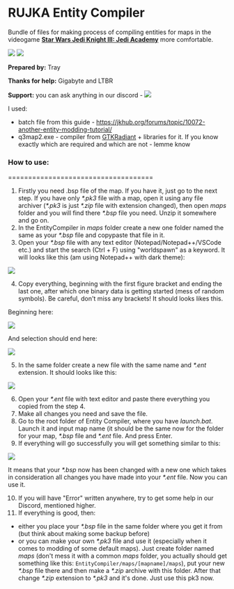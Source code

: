 # RUJKA Entity Compiler
Bundle of files for making process of compiling entities for maps in the videogame [**Star Wars Jedi Knight III: Jedi Academy**](https://en.wikipedia.org/wiki/Star_Wars_Jedi_Knight:_Jedi_Academy) more comfortable.

<a href="/%D0%9F%D1%80%D0%BE%D1%87%D1%82%D0%B8%20%D0%BC%D0%B5%D0%BD%D1%8F.md"><img src="https://img.shields.io/badge/Russian-blue.svg" /></a>
<a href="/README.md"><img src="https://img.shields.io/badge/English-blue.svg" /></a>

**Prepared by:** Tray

**Thanks for help:** Gigabyte and LTBR

**Support:** you can ask anything in our discord - 
<a href="https://discord.gg/cHBtdTh"><img src="https://img.shields.io/badge/discord-join-7289DA.svg?logo=discord&longCache=true&style=flat" /></a>

I used:
* batch file from this guide - https://jkhub.org/forums/topic/10072-another-entity-modding-tutorial/
* q3map2.exe - compiler from [GTKRadiant](https://github.com/id-Software/GtkRadiant) + libraries for it. If you know exactly which are required and which are not - lemme know

### How to use:
====================================
1. Firstly you need .bsp file of the map. If you have it, just go to the next step. If you have only *\*.pk3* file with a map, open it using any file archiver (*\*.pk3* is just *\*.zip* file with extension changed), then open *maps* folder and you will find there *\*.bsp* file you need. Unzip it somewhere and go on.
2. In the EntityCompiler in *maps* folder create a new one folder named the same as your *\*.bsp* file and copypaste that file in it.
3. Open your *\*.bsp* file with any text editor (Notepad/Notepad++/VSCode etc.) and start the search (Ctrl + F) using "worldspawn" as a keyword. It will looks like this (am using Notepad++ with dark theme):

![](https://i.imgur.com/q2dJ1bG.png)

4. Copy everything, beginning with the first figure bracket and ending the last one, after which one binary data is getting started (mess of random symbols). Be careful, don't miss any brackets! It should looks likes this.

Beginning here:

![](https://i.imgur.com/q2dJ1bG.png)

And selection should end here:

![](https://i.imgur.com/gcF9Mf7.png)

5. In the same folder create a new file with the same name and *\*.ent* extension. It should looks like this:

![](https://i.imgur.com/jFsyUaO.png)

6. Open your *\*.ent* file with text editor and paste there everything you copied from the step 4.
7. Make all changes you need and save the file.
8. Go to the root folder of Entity Compiler, where you have *launch.bat*. Launch it and input map name (it should be the same now for the folder for your map, *\*.bsp* file and *\*.ent* file. And press Enter.
9. If everything will go successfully you will get something similar to this:

![](https://i.imgur.com/1uVYmoJ.png)

It means that your *\*.bsp* now has been changed with a new one which takes in consideration all changes you have made into your *\*.ent* file. Now you can use it.

10. If you will have "Error" written anywhere, try to get some help in our Discord, mentioned higher.
11. If everything is good, then:
* either you place your *\*.bsp* file in the same folder where you get it from (but think about making some backup before)
* or you can make your own *\*.pk3* file and use it (especially when it comes to modding of some default maps). Just create folder named *maps* (don't mess it with a common *maps* folder, you actually should get something like this: `EntityCompiler/maps/[mapname]/maps`), put your new *\*.bsp* file there and then make a *\*.zip* archive with this folder. After that change *\*.zip* extension to *\*.pk3* and it's done. Just use this pk3 now.
